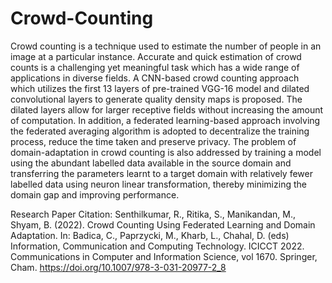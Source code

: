 # Crowd-Counting

Crowd counting is a technique used to estimate the number of people in an image at a particular instance.
Accurate and quick estimation of crowd counts is a challenging yet meaningful task which has a wide
range of applications in diverse fields. A CNN-based crowd counting approach which utilizes the first 13
layers of pre-trained VGG-16 model and dilated convolutional layers to generate quality density maps is
proposed. The dilated layers allow for larger receptive fields without increasing the amount of
computation. In addition, a federated learning-based approach involving the federated averaging algorithm
is adopted to decentralize the training process, reduce the time taken and preserve privacy. The problem of
domain-adaptation in crowd counting is also addressed by training a model using the abundant labelled
data available in the source domain and transferring the parameters learnt to a target domain with relatively
fewer labelled data using neuron linear transformation, thereby minimizing the domain gap and improving
performance.


Research Paper Citation:
Senthilkumar, R., Ritika, S., Manikandan, M., Shyam, B. (2022). Crowd Counting Using Federated Learning and Domain Adaptation. In: Badica, C., Paprzycki, M., Kharb, L., Chahal, D. (eds) Information, Communication and Computing Technology. ICICCT 2022. Communications in Computer and Information Science, vol 1670. Springer, Cham. 
https://doi.org/10.1007/978-3-031-20977-2_8
